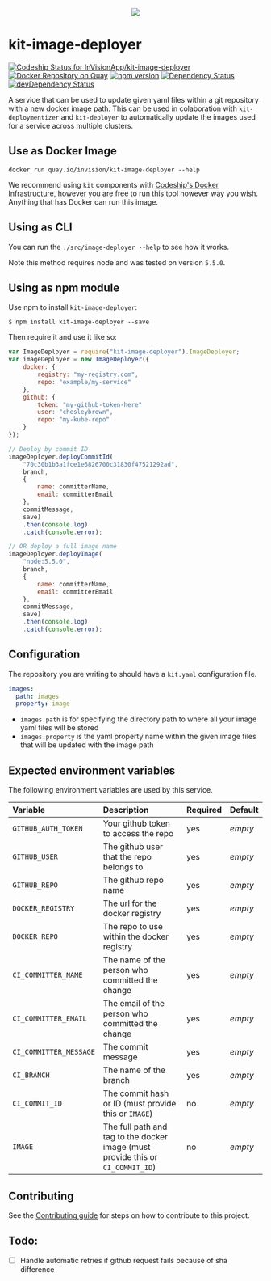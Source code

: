 <p align="center">
  <img src="https://github.com/InVisionApp/kit-image-deployer/raw/master/media/kit-logo-horz-sm.png">
</p>

# kit-image-deployer
[ ![Codeship Status for InVisionApp/kit-image-deployer](https://codeship.com/projects/37301840-0ff1-0134-c5dd-5e067c09569b/status?branch=master)](https://codeship.com/projects/156829)
[![Docker Repository on Quay](https://quay.io/repository/invision/kit-image-deployer/status "Docker Repository on Quay")](https://quay.io/repository/invision/kit-image-deployer)
[![npm version](https://badge.fury.io/js/kit-image-deployer.svg)](https://badge.fury.io/js/kit-image-deployer)
[![Dependency Status](https://david-dm.org/InVisionApp/kit-image-deployer.svg)](https://david-dm.org/InVisionApp/kit-image-deployer)
[![devDependency Status](https://david-dm.org/InVisionApp/kit-image-deployer/dev-status.svg)](https://david-dm.org/InVisionApp/kit-image-deployer#info=devDependencies)

A service that can be used to update given yaml files within a git repository with a new docker image path. This can be used in colaboration with `kit-deploymentizer` and `kit-deployer` to automatically update the images used for a service across multiple clusters.

## Use as Docker Image

```
docker run quay.io/invision/kit-image-deployer --help
```

We recommend using `kit` components with [Codeship's Docker Infrastructure](https://codeship.com/documentation/docker/), however you are free to run this tool however way you wish. Anything that has Docker can run this image.

## Using as CLI

You can run the `./src/image-deployer --help` to see how it works.

Note this method requires node and was tested on version `5.5.0`.

## Using as npm module

Use npm to install `kit-image-deployer`:

```
$ npm install kit-image-deployer --save
```

Then require it and use it like so:

```js
var ImageDeployer = require("kit-image-deployer").ImageDeployer;
var imageDeployer = new ImageDeployer({
	docker: {
		registry: "my-registry.com",
		repo: "example/my-service"
	},
	github: {
		token: "my-github-token-here"
		user: "chesleybrown",
		repo: "my-kube-repo"
	}
});

// Deploy by commit ID
imageDeployer.deployCommitId(
	"70c30b1b3a1fce1e6826700c31830f47521292ad",
	branch,
	{
		name: committerName,
		email: committerEmail
	},
	commitMessage,
	save)
	.then(console.log)
	.catch(console.error);

// OR deploy a full image name
imageDeployer.deployImage(
	"node:5.5.0",
	branch,
	{
		name: committerName,
		email: committerEmail
	},
	commitMessage,
	save)
	.then(console.log)
	.catch(console.error);
```

## Configuration
The repository you are writing to should have a `kit.yaml` configuration file.

```yaml
images:
  path: images
  property: image
```

- `images.path` is for specifying the directory path to where all your image yaml files will be stored
- `images.property` is the yaml property name within the given image files that will be updated with the image path

## Expected environment variables
The following environment variables are used by this service.

| Variable | Description | Required | Default |
| :--- | :--- | :--- | :--- |
| `GITHUB_AUTH_TOKEN` | Your github token to access the repo  | yes | *empty* |
| `GITHUB_USER` | The github user that the repo belongs to | yes | *empty* |
| `GITHUB_REPO` | The github repo name | yes | *empty* |
| `DOCKER_REGISTRY` | The url for the docker registry | yes | *empty* |
| `DOCKER_REPO` | The repo to use within the docker registry | yes | *empty* |
| `CI_COMMITTER_NAME` | The name of the person who committed the change | yes | *empty* |
| `CI_COMMITTER_EMAIL` | The email of the person who committed the change | yes | *empty* |
| `CI_COMMITTER_MESSAGE` | The commit message | yes | *empty* |
| `CI_BRANCH` | The name of the branch | yes | *empty* |
| `CI_COMMIT_ID` | The commit hash or ID (must provide this or `IMAGE`) | no | *empty* |
| `IMAGE` | The full path and tag to the docker image (must provide this or `CI_COMMIT_ID`) | no | *empty* |

## Contributing

See the [Contributing guide](/CONTRIBUTING.md) for steps on how to contribute to this project.

## Todo:

- [ ] Handle automatic retries if github request fails because of sha difference
